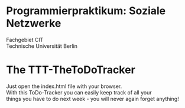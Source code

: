 # Programmierpraktikum: Soziale Netzwerke
Fachgebiet CIT<br>
Technische Universität Berlin<br>

# The TTT-TheToDoTracker

Just open the index.html file with your browser.<br>
With this ToDo-Tracker you can easily keep track of all your<br>
things you have to do next week - you will never again forget anything!<br>

